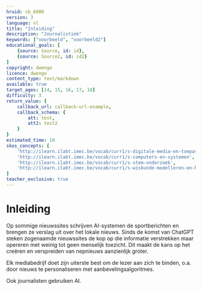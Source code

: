 ```yaml
---
hruid: cb_6000
version: 3
language: nl
title: "Inleiding"
description: "Journalistiek"
keywords: ["voorbeeld", "voorbeeld2"]
educational_goals: [
    {source: Source, id: id}, 
    {source: Source2, id: id2}
]
copyright: dwengo
licence: dwengo
content_type: text/markdown
available: true
target_ages: [14, 15, 16, 17, 18]
difficulty: 3
return_value: {
    callback_url: callback-url-example,
    callback_schema: {
        att: test,
        att2: test2
    }
}
estimated_time: 10
skos_concepts: [
    'http://ilearn.ilabt.imec.be/vocab/curr1/s-digitale-media-en-toepassingen', 
    'http://ilearn.ilabt.imec.be/vocab/curr1/s-computers-en-systemen', 
    'http://ilearn.ilabt.imec.be/vocab/curr1/s-stem-onderzoek', 
    'http://ilearn.ilabt.imec.be/vocab/curr1/s-wiskunde-modelleren-en-heuristiek'
]
teacher_exclusive: true
---
```


# Inleiding

Op sommige nieuwssites schrijven AI-systemen de sportberichten en brengen ze verslag uit over het lokale nieuws. Sinds de komst van ChatGPT steken zogenaamde nieuwssites de kop op die informatie verstrekken maar opereren met weinig tot geen menselijk toezicht. Dit maakt de kans op het creëren en verspreiden van nepnieuws aanzienlijk groter. 

Elk mediabedrijf doet zijn uiterste best om de lezer aan zich te binden, o.a. door nieuws te personaliseren met aanbevelingsalgoritmes. 

Ook journalisten gebruiken AI.
